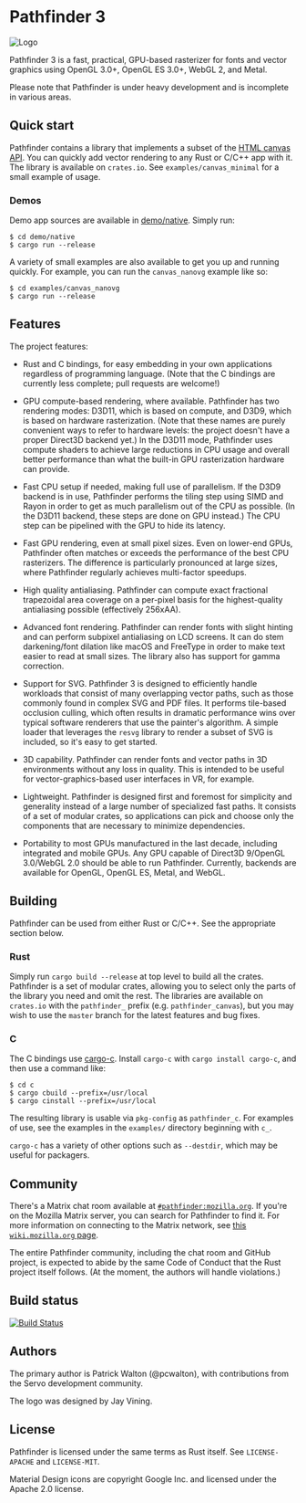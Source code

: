 # Pathfinder 3

![Logo](https://github.com/servo/pathfinder/raw/master/resources/textures/pathfinder-logo.png)

Pathfinder 3 is a fast, practical, GPU-based rasterizer for fonts and vector graphics using OpenGL
3.0+, OpenGL ES 3.0+, WebGL 2, and Metal.

Please note that Pathfinder is under heavy development and is incomplete in various areas.

## Quick start

Pathfinder contains a library that implements a subset of the
[HTML canvas API](https://developer.mozilla.org/en-US/docs/Web/API/Canvas_API). You can quickly add
vector rendering to any Rust or C/C++ app with it. The library is available on `crates.io`. See
`examples/canvas_minimal` for a small example of usage.

### Demos

Demo app sources are available in
[demo/native](https://github.com/servo/pathfinder/tree/master/demo/native). Simply run:

    $ cd demo/native
    $ cargo run --release

A variety of small examples are also available to get you up and running quickly. For example, you
can run the `canvas_nanovg` example like so:

    $ cd examples/canvas_nanovg
    $ cargo run --release

## Features

The project features:

* Rust and C bindings, for easy embedding in your own applications regardless of programming
  language. (Note that the C bindings are currently less complete; pull requests are welcome!)

* GPU compute-based rendering, where available. Pathfinder has two rendering modes: D3D11, which is
  based on compute, and D3D9, which is based on hardware rasterization. (Note that these names are
  purely convenient ways to refer to hardware levels: the project doesn't have a proper Direct3D
  backend yet.) In the D3D11 mode, Pathfinder uses compute shaders to achieve large reductions in
  CPU usage and overall better performance than what the built-in GPU rasterization hardware can
  provide.

* Fast CPU setup if needed, making full use of parallelism. If the D3D9 backend is in use,
  Pathfinder performs the tiling step using SIMD and Rayon in order to get as much parallelism out
  of the CPU as possible. (In the D3D11 backend, these steps are done on GPU instead.) The CPU step
  can be pipelined with the GPU to hide its latency.

* Fast GPU rendering, even at small pixel sizes. Even on lower-end GPUs, Pathfinder often matches
  or exceeds the performance of the best CPU rasterizers. The difference is particularly pronounced
  at large sizes, where Pathfinder regularly achieves multi-factor speedups.

* High quality antialiasing. Pathfinder can compute exact fractional trapezoidal area coverage on a
  per-pixel basis for the highest-quality antialiasing possible (effectively 256xAA).

* Advanced font rendering. Pathfinder can render fonts with slight hinting and can perform subpixel
  antialiasing on LCD screens. It can do stem darkening/font dilation like macOS and FreeType in
  order to make text easier to read at small sizes. The library also has support for gamma
  correction.

* Support for SVG. Pathfinder 3 is designed to efficiently handle workloads that consist of many
  overlapping vector paths, such as those commonly found in complex SVG and PDF files. It performs
  tile-based occlusion culling, which often results in dramatic performance wins over typical
  software renderers that use the painter's algorithm. A simple loader that leverages the `resvg`
  library to render a subset of SVG is included, so it's easy to get started.

* 3D capability. Pathfinder can render fonts and vector paths in 3D environments without any loss
  in quality. This is intended to be useful for vector-graphics-based user interfaces in VR, for
  example.

* Lightweight. Pathfinder is designed first and foremost for simplicity and generality instead of
  a large number of specialized fast paths. It consists of a set of modular crates, so applications can pick and choose only the components that are necessary to minimize dependencies.

* Portability to most GPUs manufactured in the last decade, including integrated and mobile GPUs.
  Any GPU capable of Direct3D 9/OpenGL 3.0/WebGL 2.0 should be able to run Pathfinder. Currently,
  backends are available for OpenGL, OpenGL ES, Metal, and WebGL.

## Building

Pathfinder can be used from either Rust or C/C++. See the appropriate section below.

### Rust

Simply run `cargo build --release` at top level to build all the crates. Pathfinder is a set of
modular crates, allowing you to select only the parts of the library you need and omit the rest.
The libraries are available on `crates.io` with the `pathfinder_` prefix (e.g.
`pathfinder_canvas`), but you may wish to use the `master` branch for the latest features and bug
fixes.

### C

The C bindings use [cargo-c](https://github.com/lu-zero/cargo-c). Install `cargo-c` with
`cargo install cargo-c`, and then use a command like:

    $ cd c
    $ cargo cbuild --prefix=/usr/local
    $ cargo cinstall --prefix=/usr/local

The resulting library is usable via `pkg-config` as `pathfinder_c`. For examples of use, see the
examples in the `examples/` directory beginning with `c_`.

`cargo-c` has a variety of other options such as `--destdir`, which may be useful for packagers.

## Community

There's a Matrix chat room available at
[`#pathfinder:mozilla.org`](https://matrix.to/#/!XiDASQfNTTMrJbXHTw:mozilla.org?via=mozilla.org).
If you're on the Mozilla Matrix server, you can search for Pathfinder to find it. For more
information on connecting to the Matrix network, see
[this `wiki.mozilla.org` page](https://wiki.mozilla.org/Matrix).

The entire Pathfinder community, including the chat room and GitHub project, is expected to abide
by the same Code of Conduct that the Rust project itself follows. (At the moment, the authors will
handle violations.)

## Build status

[![Build Status](https://travis-ci.org/servo/pathfinder.svg?branch=master)](https://travis-ci.org/servo/pathfinder)

## Authors

The primary author is Patrick Walton (@pcwalton), with contributions from the Servo development
community.

The logo was designed by Jay Vining.

## License

Pathfinder is licensed under the same terms as Rust itself. See `LICENSE-APACHE` and `LICENSE-MIT`.

Material Design icons are copyright Google Inc. and licensed under the Apache 2.0 license.
